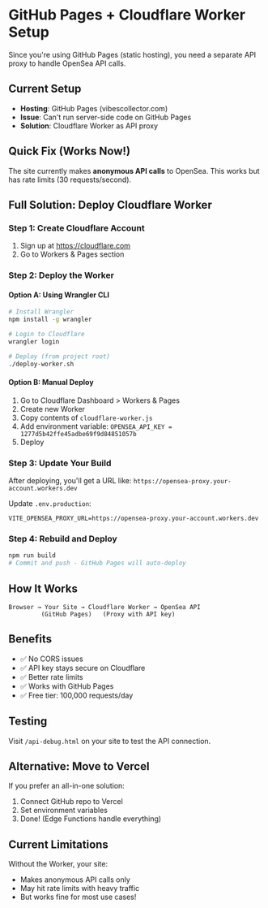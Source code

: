 # GitHub Pages + Cloudflare Worker Setup

Since you're using GitHub Pages (static hosting), you need a separate API proxy to handle OpenSea API calls.

## Current Setup

- **Hosting**: GitHub Pages (vibescollector.com)
- **Issue**: Can't run server-side code on GitHub Pages
- **Solution**: Cloudflare Worker as API proxy

## Quick Fix (Works Now!)

The site currently makes **anonymous API calls** to OpenSea. This works but has rate limits (30 requests/second).

## Full Solution: Deploy Cloudflare Worker

### Step 1: Create Cloudflare Account
1. Sign up at https://cloudflare.com
2. Go to Workers & Pages section

### Step 2: Deploy the Worker

#### Option A: Using Wrangler CLI
```bash
# Install Wrangler
npm install -g wrangler

# Login to Cloudflare
wrangler login

# Deploy (from project root)
./deploy-worker.sh
```

#### Option B: Manual Deploy
1. Go to Cloudflare Dashboard > Workers & Pages
2. Create new Worker
3. Copy contents of `cloudflare-worker.js`
4. Add environment variable: `OPENSEA_API_KEY = 1277d5b42ffe45adbe69f9d84851057b`
5. Deploy

### Step 3: Update Your Build

After deploying, you'll get a URL like: `https://opensea-proxy.your-account.workers.dev`

Update `.env.production`:
```env
VITE_OPENSEA_PROXY_URL=https://opensea-proxy.your-account.workers.dev
```

### Step 4: Rebuild and Deploy

```bash
npm run build
# Commit and push - GitHub Pages will auto-deploy
```

## How It Works

```
Browser → Your Site → Cloudflare Worker → OpenSea API
         (GitHub Pages)   (Proxy with API key)
```

## Benefits

- ✅ No CORS issues
- ✅ API key stays secure on Cloudflare
- ✅ Better rate limits
- ✅ Works with GitHub Pages
- ✅ Free tier: 100,000 requests/day

## Testing

Visit `/api-debug.html` on your site to test the API connection.

## Alternative: Move to Vercel

If you prefer an all-in-one solution:
1. Connect GitHub repo to Vercel
2. Set environment variables
3. Done! (Edge Functions handle everything)

## Current Limitations

Without the Worker, your site:
- Makes anonymous API calls only
- May hit rate limits with heavy traffic
- But works fine for most use cases!